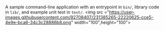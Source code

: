 A sample command-line application with an entrypoint in `bin/`, library code
in `lib/`, and example unit test in `test/`.
<img src ="https://user-images.githubusercontent.com/92708407/231385265-22220625-cce5-4e9e-bca6-34c3c28886b8.png" width="100",height="100">
